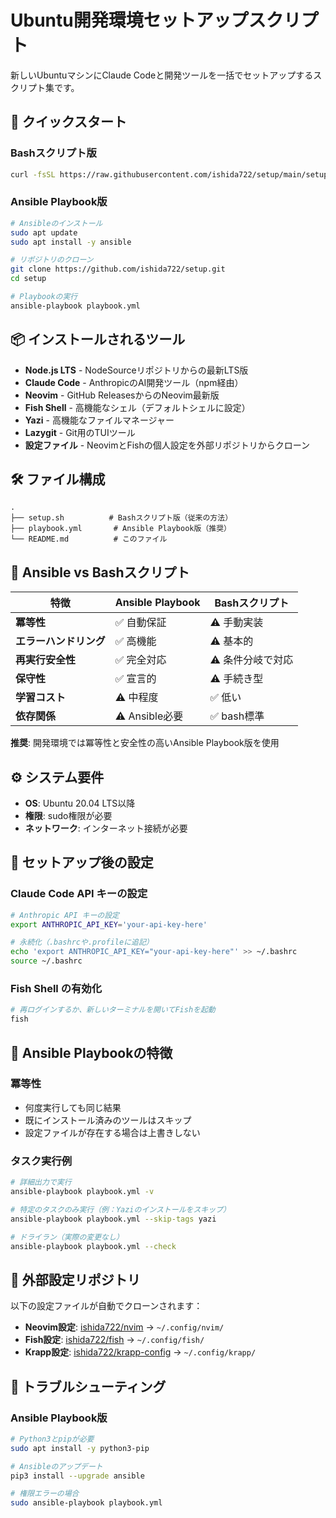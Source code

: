 # Ubuntu開発環境セットアップスクリプト

新しいUbuntuマシンにClaude Codeと開発ツールを一括でセットアップするスクリプト集です。

## 🚀 クイックスタート

### Bashスクリプト版

```bash
curl -fsSL https://raw.githubusercontent.com/ishida722/setup/main/setup.sh | bash
```

### Ansible Playbook版

```bash
# Ansibleのインストール
sudo apt update
sudo apt install -y ansible

# リポジトリのクローン
git clone https://github.com/ishida722/setup.git
cd setup

# Playbookの実行
ansible-playbook playbook.yml
```

## 📦 インストールされるツール

- **Node.js LTS** - NodeSourceリポジトリからの最新LTS版
- **Claude Code** - AnthropicのAI開発ツール（npm経由）
- **Neovim** - GitHub ReleasesからのNeovim最新版
- **Fish Shell** - 高機能なシェル（デフォルトシェルに設定）
- **Yazi** - 高機能なファイルマネージャー
- **Lazygit** - Git用のTUIツール
- **設定ファイル** - NeovimとFishの個人設定を外部リポジトリからクローン

## 🛠️ ファイル構成

```
.
├── setup.sh          # Bashスクリプト版（従来の方法）
├── playbook.yml       # Ansible Playbook版（推奨）
└── README.md          # このファイル
```

## 🔄 Ansible vs Bashスクリプト

| 特徴 | Ansible Playbook | Bashスクリプト |
|------|------------------|----------------|
| **冪等性** | ✅ 自動保証 | ⚠️ 手動実装 |
| **エラーハンドリング** | ✅ 高機能 | ⚠️ 基本的 |
| **再実行安全性** | ✅ 完全対応 | ⚠️ 条件分岐で対応 |
| **保守性** | ✅ 宣言的 | ⚠️ 手続き型 |
| **学習コスト** | ⚠️ 中程度 | ✅ 低い |
| **依存関係** | ⚠️ Ansible必要 | ✅ bash標準 |

**推奨**: 開発環境では冪等性と安全性の高いAnsible Playbook版を使用

## ⚙️ システム要件

- **OS**: Ubuntu 20.04 LTS以降
- **権限**: sudo権限が必要
- **ネットワーク**: インターネット接続が必要

## 🔧 セットアップ後の設定

### Claude Code API キーの設定

```bash
# Anthropic API キーの設定
export ANTHROPIC_API_KEY='your-api-key-here'

# 永続化（.bashrcや.profileに追記）
echo 'export ANTHROPIC_API_KEY="your-api-key-here"' >> ~/.bashrc
source ~/.bashrc
```

### Fish Shell の有効化

```bash
# 再ログインするか、新しいターミナルを開いてFishを起動
fish
```

## 🎯 Ansible Playbookの特徴

### 冪等性
- 何度実行しても同じ結果
- 既にインストール済みのツールはスキップ
- 設定ファイルが存在する場合は上書きしない

### タスク実行例
```bash
# 詳細出力で実行
ansible-playbook playbook.yml -v

# 特定のタスクのみ実行（例：Yaziのインストールをスキップ）
ansible-playbook playbook.yml --skip-tags yazi

# ドライラン（実際の変更なし）
ansible-playbook playbook.yml --check
```

## 📁 外部設定リポジトリ

以下の設定ファイルが自動でクローンされます：

- **Neovim設定**: [ishida722/nvim](https://github.com/ishida722/nvim) → `~/.config/nvim/`
- **Fish設定**: [ishida722/fish](https://github.com/ishida722/fish) → `~/.config/fish/`
- **Krapp設定**: [ishida722/krapp-config](https://github.com/ishida722/krapp-config) → `~/.config/krapp/`

## 🐛 トラブルシューティング

### Ansible Playbook版

```bash
# Python3とpipが必要
sudo apt install -y python3-pip

# Ansibleのアップデート
pip3 install --upgrade ansible

# 権限エラーの場合
sudo ansible-playbook playbook.yml
```

